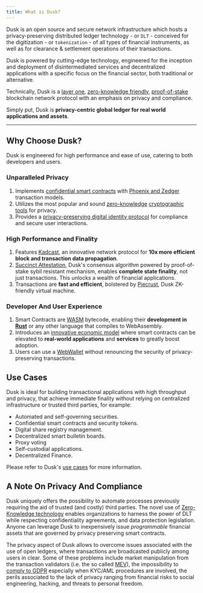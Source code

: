 ```yaml
---
title: What is Dusk?
---
```


Dusk is an open source and secure network infrastructure which hosts a privacy-preserving distributed ledger technology - or `DLT` - conceived for the digitization - or `tokenization` - of all types of financial instruments, as well as for clearance & settlement operations of their transactions.

Dusk is powered by cutting-edge technology, engineered for the inception and deployment of disintermediated services and decentralized applications with a specific focus on the financial sector, both traditional or alternative.

Technically, Dusk is a [layer one](https://www.techopedia.com/definition/layer-1-in-blockchain), [zero-knowledge friendly](https://dusk.network/news/understanding_zkps-what-are-they-and-why-do-they-matter/), [proof-of-stake](https://en.wikipedia.org/wiki/Proof_of_stake) blockchain network protocol with an emphasis on privacy and compliance.

Simply put, Dusk is **privacy-centric global ledger for real world applications and assets**.

<hr className="subsection" />

## Why Choose Dusk?
Dusk is engineered for high performance and ease of use, catering to both developers and users.

### Unparalleled Privacy
1. Implements [confidential smart contracts](/getting-started/vm/overview) with [Phoenix and Zedger](https://dusk.network/news/why-we-need-phoenix-and-zedger/) transaction models.
2. Utilizes the most popular and sound [zero-knowledge](https://github.com/dusk-network/plonk) [cryptographic](https://www.usenix.org/conference/usenixsecurity21/presentation/grassi) [tools](https://eprint.iacr.org/2022/086) for privacy.
3. Provides a [privacy-preserving digital identity protocol](/digital-identity/self-sovereign-di) for compliance and secure user interactions.

### High Performance and Finality
1. Features [Kadcast](https://github.com/dusk-network/kadcast/blob/main/README.md), an innovative network protocol for **10x more efficient block and transaction data propagation**.
2. [Succinct Attestation](https://dusk.network/news/web-wallet-and-node-are-shipped/), Dusk's consensus algorithm powered by proof-of-stake sybil resistant mechanism, enables **complete state finality**, not just transactions. This unlocks a wealth of financial applications.
3. Transactions are **fast and efficient**, bolstered by [Piecrust](/getting-started/vm/overview), Dusk ZK-friendly virtual machine.

### Developer And User Experience
1. Smart Contracts are [WASM](https://webassembly.org/) bytecode, enabling their **development in [Rust](https://dusk.network/news/piecrust-and-our-transition-to-rust/)** or any other language that compiles to WebAssembly.
2. Introduces an [innovative economic model](/learn/economy/economic-protocol) where smart contracts can be elevated to **real-world applications** and **services** to greatly boost adoption.
3. Users can use a [WebWallet](https://dusk.network/news/web-wallet-and-node-are-shipped/) without renouncing the security of privacy-preserving transactions.

## Use Cases

Dusk is ideal for building transactional applications with high throughput and privacy, that achieve immediate finality without relying on centralized infrastructure or trusted third parties, for example: 

- Automated and self-governing securities.
- Confidential smart contracts and security tokens.
- Digital share registry management.
- Decentralized smart bulletin boards.
- Proxy voting
- Self-custodial applications.
- Decentralized Finance.

Please refer to Dusk's [use cases](https://dusk.network/pages/usecases) for more information.

## A Note On Privacy And Compliance

Dusk uniquely offers the possibility to automate processes previously requiring the aid of trusted (and costly) third parties. The novel use of [Zero-Knowledge technology](https://en.wikipedia.org/wiki/Zero-knowledge_proof) enables organizations to harness the power of DLT while respecting confidentiality agreements, and data protection legislation. Anyone can leverage Dusk to inexpensively issue *programmable* financial assets that are governed by privacy preserving smart contracts.

The privacy aspect of Dusk allows to overcome issues associated with the use of open ledgers, where transactions are broadcasted publicly among users in clear. Some of these problems include market manipulation from the transaction validators (i.e. the so called [MEV](https://ethereum.org/en/developers/docs/mev/)), the impossibility to [comply to GDPR](https://www.europarl.europa.eu/RegData/etudes/STUD/2019/634445/EPRS_STU(2019)634445_EN.pdf) especially when KYC/AML procedures are involved, the perils associated to the lack of privacy ranging from financial risks to social engineering, hacking, and threats to personal freedom.
